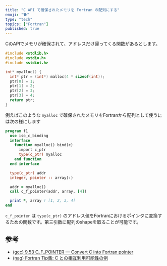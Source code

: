 ```yaml
---
title: "C API で確保されたメモリを Fortran の配列にする"
emoji: "🐕"
type: "tech"
topics: ["Fortran"]
published: true
---
```


CのAPIでメモリが確保されて、アドレスだけ帰ってくる関数があるとします。

```c
#include <stdlib.h>
#include <stdio.h>
#include <stdint.h>

int* myalloc() {
  int* ptr = (int*) malloc(4 * sizeof(int));
  ptr[0] = 1;
  ptr[1] = 2;
  ptr[2] = 3;
  ptr[3] = 4;
  return ptr;
}
```

例えばこのような `myalloc` で確保されたメモリをFortranから配列として使うには次の様にします

```fortran
program f1
  use iso_c_binding
  interface
    function myalloc() bind(c)
      import c_ptr
      type(c_ptr) myalloc
    end function
  end interface

  type(c_ptr) addr
  integer, pointer :: array(:)

  addr = myalloc()
  call c_f_pointer(addr, array, [4])

  print *, array ! [1, 2, 3, 4]
end
```

`c_f_pointer` は `type(c_ptr)` のアドレス値をFortranにおけるポインタに変換するための関数です。第三引数に配列のshapeを取ることが可能です。

参考
-----
- [(gcc) 9.53 C_F_POINTER — Convert C into Fortran pointer](https://gcc.gnu.org/onlinedocs/gfortran/C_005fF_005fPOINTER.html)
- [(nag) Fortran Tip集: C との相互利用可能性の例](https://www.nag-j.co.jp/fortran/tips/tips_InteroperabilityWithC.html#CfRaPtr)

